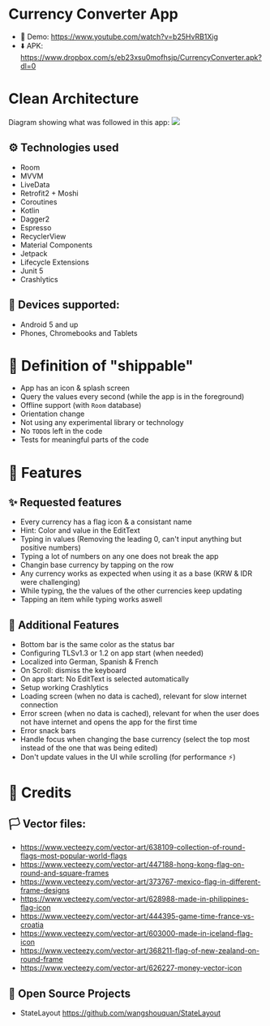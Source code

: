 # Currency Converter App
- 📼 Demo: https://www.youtube.com/watch?v=b25HvRB1Xig
- ⬇️ APK: https://www.dropbox.com/s/eb23xsu0mofhsjp/CurrencyConverter.apk?dl=0

# Clean Architecture
Diagram showing what was followed in this app:
![](https://user-images.githubusercontent.com/1812129/68319008-e9d39d00-00bd-11ea-9245-ebedd2a2c067.png)

## ⚙️ Technologies used
- Room
- MVVM
- LiveData
- Retrofit2 + Moshi
- Coroutines
- Kotlin
- Dagger2
- Espresso
- RecyclerView
- Material Components
- Jetpack
- Lifecycle Extensions
- Junit 5
- Crashlytics

## 📱 Devices supported:
- Android 5 and up
- Phones, Chromebooks and Tablets

# 🚀 Definition of "shippable"
- App has an icon & splash screen
- Query the values every second (while the app is in the foreground)
- Offline support (with `Room` database)
- Orientation change
- Not using any experimental library or technology
- No `TODO`s left in the code
- Tests for meaningful parts of the code

# 🎇 Features
## ✨ Requested features
- Every currency has a flag icon & a consistant name
- Hint: Color and value in the EditText
- Typing in values (Removing the leading 0, can't input anything but positive numbers)
- Typing a lot of numbers on any one does not break the app
- Changin base currency by tapping on the row
- Any currency works as expected when using it as a base (KRW & IDR were challenging)
- While typing, the the values of the other currencies keep updating
- Tapping an item while typing works aswell

## 💖 Additional Features
- Bottom bar is the same color as the status bar
- Configuring TLSv1.3 or 1.2 on app start (when needed)
- Localized into German, Spanish & French
- On Scroll: dismiss the keyboard
- On app start: No EditText is selected automatically
- Setup working Crashlytics
- Loading screen (when no data is cached), relevant for slow internet connection
- Error screen (when no data is cached), relevant for when the user does not have internet and opens the app for the first time
- Error snack bars
- Handle focus when changing the base currency (select the top most instead of the one that was being edited)
- Don't update values in the UI while scrolling (for performance ⚡️)

# 🙏 Credits 

## 🏳 Vector files:
- https://www.vecteezy.com/vector-art/638109-collection-of-round-flags-most-popular-world-flags
- https://www.vecteezy.com/vector-art/447188-hong-kong-flag-on-round-and-square-frames
- https://www.vecteezy.com/vector-art/373767-mexico-flag-in-different-frame-designs
- https://www.vecteezy.com/vector-art/628988-made-in-philippines-flag-icon
- https://www.vecteezy.com/vector-art/444395-game-time-france-vs-croatia
- https://www.vecteezy.com/vector-art/603000-made-in-iceland-flag-icon
- https://www.vecteezy.com/vector-art/368211-flag-of-new-zealand-on-round-frame
- https://www.vecteezy.com/vector-art/626227-money-vector-icon

## 🤲 Open Source Projects
- StateLayout https://github.com/wangshouquan/StateLayout
